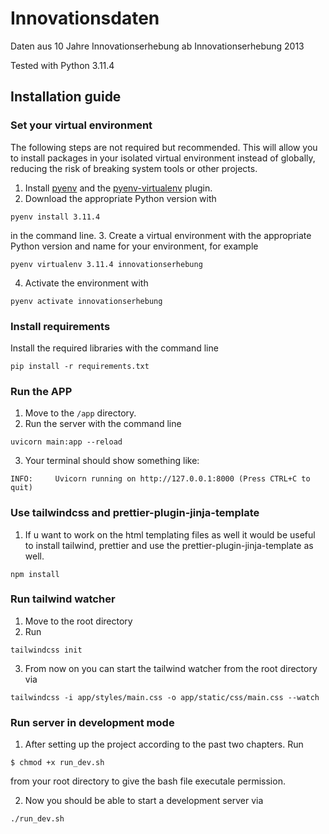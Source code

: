 # Innovationsdaten

Daten aus 10 Jahre Innovationserhebung ab Innovationserhebung 2013

Tested with Python 3.11.4

## Installation guide

### Set your virtual environment

The following steps are not required but recommended. This will allow you to install packages in your isolated virtual environment instead of globally, reducing the risk of breaking system tools or other projects.

1. Install [pyenv](https://github.com/pyenv/pyenv) and the [pyenv-virtualenv](https://github.com/pyenv/pyenv-virtualenv) plugin.
2. Download the appropriate Python version with 
```shell
pyenv install 3.11.4
``` 
in the command line.
3. Create a virtual environment with the appropriate Python version and name for your environment, for example 
```shell
pyenv virtualenv 3.11.4 innovationserhebung
```
4. Activate the environment with 
```shell
pyenv activate innovationserhebung
```

### Install requirements

Install the required libraries with the command line 
```shell
pip install -r requirements.txt
```
### Run the APP

1. Move to the `/app` directory.
2. Run the server with the command line 
```shell
uvicorn main:app --reload
```
3. Your terminal should show something like: 

```
INFO:     Uvicorn running on http://127.0.0.1:8000 (Press CTRL+C to quit)
```


### Use tailwindcss and prettier-plugin-jinja-template

1. If u want to work on the html templating files as well it would be useful to install tailwind, prettier and use the prettier-plugin-jinja-template as well.

```shell
npm install
```


### Run tailwind watcher

1. Move to the root directory
2. Run 
```shell
tailwindcss init
```
3. From now on you can start the tailwind watcher from the root directory via 
```shell
tailwindcss -i app/styles/main.css -o app/static/css/main.css --watch
```

### Run server in development mode

1. After setting up the project according to the past two chapters. Run 
```shell
$ chmod +x run_dev.sh
```
from your root directory to give the bash file executale permission.

2. Now you should be able to start a development server via 
```shell
./run_dev.sh
```
